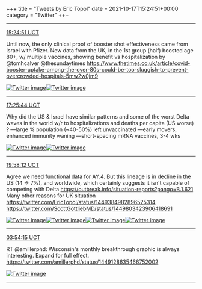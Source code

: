 +++
title = "Tweets by Eric Topol" 
date = 2021-10-17T15:24:51+00:00
category = "Twitter"
+++


---

<a href="https://twitter.com/erictopol/status/1449758312686178305" target="_blank" rel="noreferer">15:24:51 UCT</a>

Until now, the only clinical proof of booster shot effectiveness came from Israel with Pfizer. New data from the UK, in the 1st group (half) boosted age 80+, w/ multiple vaccines, showing benefit vs hospitalization
by @tomhcalver @thesundaytimes https://www.thetimes.co.uk/article/covid-booster-uptake-among-the-over-80s-could-be-too-sluggish-to-prevent-overcrowded-hospitals-5mw2w0jm9 

<a href="FB6QtyGVkAwcTIm.jpg"  ><img src="FB6QtyGVkAwcTIm.jpg" alt="Twitter image" ></img></a><a href="FB6RfntVkAAq-po.jpg"  ><img src="FB6RfntVkAAq-po.jpg" alt="Twitter image" ></img></a>

---

<a href="https://twitter.com/erictopol/status/1449788735436967941" target="_blank" rel="noreferer">17:25:44 UCT</a>

Why did the US &amp; Israel have similar patterns and some of the worst Delta waves in the world w/r to hospitalizations and deaths per capita (US worse) ?
—large % population (~40-50%) left unvaccinated
—early movers, enhanced immunity waning
—short-spacing mRNA vaccines, 3-4 wks 

<a href="FB6tm_JVIAAjW4z.jpg"  ><img src="FB6tm_JVIAAjW4z.jpg" alt="Twitter image" ></img></a><a href="FB6tqLyVkAg-3iK.jpg"  ><img src="FB6tqLyVkAg-3iK.jpg" alt="Twitter image" ></img></a>

---

<a href="https://twitter.com/erictopol/status/1449827103168339968" target="_blank" rel="noreferer">19:58:12 UCT</a>

Agree we need functional data for AY.4.
But this lineage is in decline in the US (14 -&gt; 7%), and worldwide, which certainly suggests it isn't capable of competing with Delta 
https://outbreak.info/situation-reports?pango=B.1.621
Many other reasons for UK situation https://twitter.com/EricTopol/status/1449384982896525314  https://twitter.com/ScottGottliebMD/status/1449803423906418691

<a href="FB7Re87UcAAsZYU.jpg"  ><img src="FB7Re87UcAAsZYU.jpg" alt="Twitter image" ></img></a><a href="FB7RglqVkAA3Ep1.jpg"  ><img src="FB7RglqVkAA3Ep1.jpg" alt="Twitter image" ></img></a><a href="FB7RiGlUYAEEdAR.jpg"  ><img src="FB7RiGlUYAEEdAR.jpg" alt="Twitter image" ></img></a><a href="FB7RyLtVQAIdnCe.jpg"  ><img src="FB7RyLtVQAIdnCe.jpg" alt="Twitter image" ></img></a>

---

<a href="https://twitter.com/erictopol/status/1449946904675041285" target="_blank" rel="noreferer">03:54:15 UCT</a>

RT @amillerphd: Wisconsin's monthly breakthrough graphic is always interesting. Expand for full effect. https://twitter.com/amillerphd/status/1449128635466752002

<a href="FBxW0HBXEAEqljv.jpg"  ><img src="FBxW0HBXEAEqljv.jpg" alt="Twitter image" ></img></a>

---